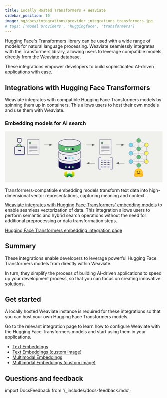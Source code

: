 ```yaml
---
title: Locally Hosted Transformers + Weaviate
sidebar_position: 10
image: og/docs/integrations/provider_integrations_transformers.jpg
# tags: ['model providers', 'huggingface', 'transformers']
---
```


<!-- Note: for images, use https://docs.google.com/presentation/d/15opIcJuaIjEEcs_1Zm8B6pccox2p7_MHSjCnRv4dPfU/edit?usp=sharing -->

Hugging Face's Transformers library can be used with a wide range of models for natural language processing. Weaviate seamlessly integrates with the Transformers library, allowing users to leverage compatible models directly from the Weaviate database.

These integrations empower developers to build sophisticated AI-driven applications with ease.

## Integrations with Hugging Face Transformers

Weaviate integrates with compatible Hugging Face Transformers models by spinning them up in containers. This allows users to host their own models and use them with Weaviate.

### Embedding models for AI search

![Embedding integration illustration](../_includes/integration_transformers_embedding.png)

Transformers-compatible embedding models transform text data into high-dimensional vector representations, capturing meaning and context.

[Weaviate integrates with Hugging Face Transformers' embedding models](./embeddings.md) to enable seamless vectorization of data. This integration allows users to perform semantic and hybrid search operations without the need for additional preprocessing or data transformation steps.

[Hugging Face Transformers embedding integration page](./embeddings.md)

## Summary

These integrations enable developers to leverage powerful Hugging Face Transformers models from directly within Weaviate.

In turn, they simplify the process of building AI-driven applications to speed up your development process, so that you can focus on creating innovative solutions.

## Get started

A locally hosted Weaviate instance is required for these integrations so that you can host your own Hugging Face Transformers models.

Go to the relevant integration page to learn how to configure Weaviate with the Hugging Face Transformers models and start using them in your applications.

- [Text Embeddings](./embeddings.md)
- [Text Embeddings (custom image)](./embeddings-custom-image.md)
- [Multimodal Embeddings](./embeddings-multimodal.md)
- [Multimodal Embeddings (custom image)](./embeddings-multimodal-custom-image.md)

## Questions and feedback

import DocsFeedback from '/_includes/docs-feedback.mdx';

<DocsFeedback/>
